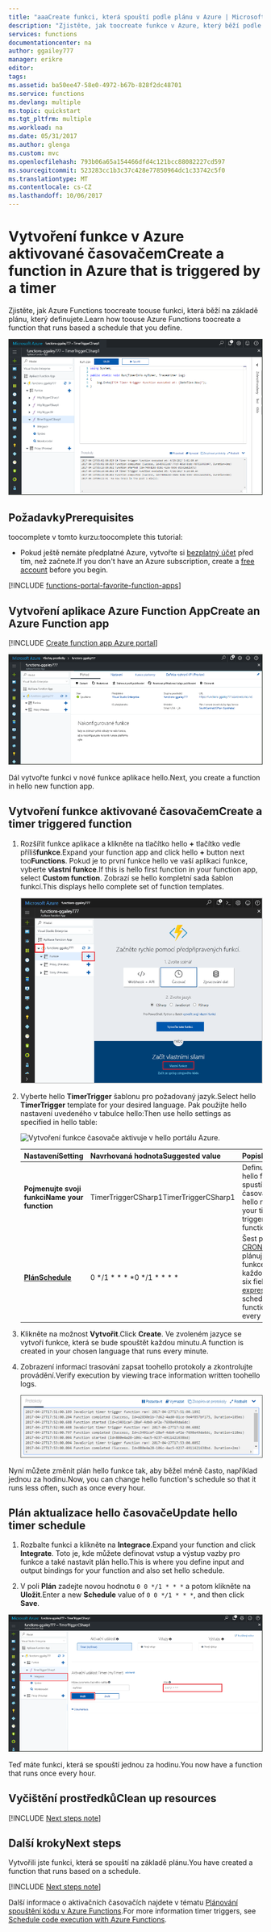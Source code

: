 ```yaml
---
title: "aaaCreate funkci, která spouští podle plánu v Azure | Microsoft Docs"
description: "Zjistěte, jak toocreate funkce v Azure, který běží podle plánu, který definujete."
services: functions
documentationcenter: na
author: ggailey777
manager: erikre
editor: 
tags: 
ms.assetid: ba50ee47-58e0-4972-b67b-828f2dc48701
ms.service: functions
ms.devlang: multiple
ms.topic: quickstart
ms.tgt_pltfrm: multiple
ms.workload: na
ms.date: 05/31/2017
ms.author: glenga
ms.custom: mvc
ms.openlocfilehash: 793b06a65a154466dfd4c121bcc88082227cd597
ms.sourcegitcommit: 523283cc1b3c37c428e77850964dc1c33742c5f0
ms.translationtype: MT
ms.contentlocale: cs-CZ
ms.lasthandoff: 10/06/2017
---
```

# <a name="create-a-function-in-azure-that-is-triggered-by-a-timer"></a><span data-ttu-id="80f0d-103">Vytvoření funkce v Azure aktivované časovačem</span><span class="sxs-lookup"><span data-stu-id="80f0d-103">Create a function in Azure that is triggered by a timer</span></span>

<span data-ttu-id="80f0d-104">Zjistěte, jak Azure Functions toocreate toouse funkci, která běží na základě plánu, který definujete.</span><span class="sxs-lookup"><span data-stu-id="80f0d-104">Learn how toouse Azure Functions toocreate a function that runs based a schedule that you define.</span></span>

![Vytvoření aplikace pro funkce v hello portálu Azure](./media/functions-create-scheduled-function/function-app-in-portal-editor.png)

## <a name="prerequisites"></a><span data-ttu-id="80f0d-106">Požadavky</span><span class="sxs-lookup"><span data-stu-id="80f0d-106">Prerequisites</span></span>

<span data-ttu-id="80f0d-107">toocomplete v tomto kurzu:</span><span class="sxs-lookup"><span data-stu-id="80f0d-107">toocomplete this tutorial:</span></span>

+ <span data-ttu-id="80f0d-108">Pokud ještě nemáte předplatné Azure, vytvořte si [bezplatný účet](https://azure.microsoft.com/free/?WT.mc_id=A261C142F) před tím, než začnete.</span><span class="sxs-lookup"><span data-stu-id="80f0d-108">If you don't have an Azure subscription, create a [free account](https://azure.microsoft.com/free/?WT.mc_id=A261C142F) before you begin.</span></span>

[!INCLUDE [functions-portal-favorite-function-apps](../../includes/functions-portal-favorite-function-apps.md)]

## <a name="create-an-azure-function-app"></a><span data-ttu-id="80f0d-109">Vytvoření aplikace Azure Function App</span><span class="sxs-lookup"><span data-stu-id="80f0d-109">Create an Azure Function app</span></span>

[!INCLUDE [Create function app Azure portal](../../includes/functions-create-function-app-portal.md)]

![Aplikace Function App byla úspěšně vytvořena.](./media/functions-create-first-azure-function/function-app-create-success.png)

<span data-ttu-id="80f0d-111">Dál vytvořte funkci v nové funkce aplikace hello.</span><span class="sxs-lookup"><span data-stu-id="80f0d-111">Next, you create a function in hello new function app.</span></span>

<a name="create-function"></a>

## <a name="create-a-timer-triggered-function"></a><span data-ttu-id="80f0d-112">Vytvoření funkce aktivované časovačem</span><span class="sxs-lookup"><span data-stu-id="80f0d-112">Create a timer triggered function</span></span>

1. <span data-ttu-id="80f0d-113">Rozšířit funkce aplikace a klikněte na tlačítko hello  **+**  tlačítko vedle příliš**funkce**.</span><span class="sxs-lookup"><span data-stu-id="80f0d-113">Expand your function app and click hello **+** button next too**Functions**.</span></span> <span data-ttu-id="80f0d-114">Pokud je to první funkce hello ve vaší aplikaci funkce, vyberte **vlastní funkce**.</span><span class="sxs-lookup"><span data-stu-id="80f0d-114">If this is hello first function in your function app, select **Custom function**.</span></span> <span data-ttu-id="80f0d-115">Zobrazí se hello kompletní sada šablon funkcí.</span><span class="sxs-lookup"><span data-stu-id="80f0d-115">This displays hello complete set of function templates.</span></span>

    ![Funkce Rychlé spuštění stránku hello portálu Azure](./media/functions-create-scheduled-function/add-first-function.png)

2. <span data-ttu-id="80f0d-117">Vyberte hello **TimerTrigger** šablonu pro požadovaný jazyk.</span><span class="sxs-lookup"><span data-stu-id="80f0d-117">Select hello **TimerTrigger** template for your desired language.</span></span> <span data-ttu-id="80f0d-118">Pak použijte hello nastavení uvedeného v tabulce hello:</span><span class="sxs-lookup"><span data-stu-id="80f0d-118">Then use hello settings as specified in hello table:</span></span>

    ![Vytvoření funkce časovače aktivuje v hello portálu Azure.](./media/functions-create-scheduled-function/functions-create-timer-trigger.png)

    | <span data-ttu-id="80f0d-120">Nastavení</span><span class="sxs-lookup"><span data-stu-id="80f0d-120">Setting</span></span> | <span data-ttu-id="80f0d-121">Navrhovaná hodnota</span><span class="sxs-lookup"><span data-stu-id="80f0d-121">Suggested value</span></span> | <span data-ttu-id="80f0d-122">Popis</span><span class="sxs-lookup"><span data-stu-id="80f0d-122">Description</span></span> |
    |---|---|---|
    | <span data-ttu-id="80f0d-123">**Pojmenujte svoji funkci**</span><span class="sxs-lookup"><span data-stu-id="80f0d-123">**Name your function**</span></span> | <span data-ttu-id="80f0d-124">TimerTriggerCSharp1</span><span class="sxs-lookup"><span data-stu-id="80f0d-124">TimerTriggerCSharp1</span></span> | <span data-ttu-id="80f0d-125">Definuje název hello funkce spustí časovač.</span><span class="sxs-lookup"><span data-stu-id="80f0d-125">Defines hello name of your timer triggered function.</span></span> |
    | <span data-ttu-id="80f0d-126">**[Plán](http://en.wikipedia.org/wiki/Cron#CRON_expression)**</span><span class="sxs-lookup"><span data-stu-id="80f0d-126">**[Schedule](http://en.wikipedia.org/wiki/Cron#CRON_expression)**</span></span> | <span data-ttu-id="80f0d-127">0 \*/1 \* \* \* \*</span><span class="sxs-lookup"><span data-stu-id="80f0d-127">0 \*/1 \* \* \* \*</span></span> | <span data-ttu-id="80f0d-128">Šest pole [výraz CRON](http://en.wikipedia.org/wiki/Cron#CRON_expression) která plánuje vaší funkce toorun každou minutu.</span><span class="sxs-lookup"><span data-stu-id="80f0d-128">A six field [CRON expression](http://en.wikipedia.org/wiki/Cron#CRON_expression) that schedules your function toorun every minute.</span></span> |

2. <span data-ttu-id="80f0d-129">Klikněte na možnost **Vytvořit**.</span><span class="sxs-lookup"><span data-stu-id="80f0d-129">Click **Create**.</span></span> <span data-ttu-id="80f0d-130">Ve zvoleném jazyce se vytvoří funkce, která se bude spouštět každou minutu.</span><span class="sxs-lookup"><span data-stu-id="80f0d-130">A function is created in your chosen language that runs every minute.</span></span>

3. <span data-ttu-id="80f0d-131">Zobrazení informací trasování zapsat toohello protokoly a zkontrolujte provádění.</span><span class="sxs-lookup"><span data-stu-id="80f0d-131">Verify execution by viewing trace information written toohello logs.</span></span>

    ![Funkce přihlášení prohlížeč hello portálu Azure.](./media/functions-create-scheduled-function/functions-timer-trigger-view-logs2.png)

<span data-ttu-id="80f0d-133">Nyní můžete změnit plán hello funkce tak, aby běžel méně často, například jednou za hodinu.</span><span class="sxs-lookup"><span data-stu-id="80f0d-133">Now, you can change hello function's schedule so that it runs less often, such as once every hour.</span></span> 

## <a name="update-hello-timer-schedule"></a><span data-ttu-id="80f0d-134">Plán aktualizace hello časovače</span><span class="sxs-lookup"><span data-stu-id="80f0d-134">Update hello timer schedule</span></span>

1. <span data-ttu-id="80f0d-135">Rozbalte funkci a klikněte na **Integrace**.</span><span class="sxs-lookup"><span data-stu-id="80f0d-135">Expand your function and click **Integrate**.</span></span> <span data-ttu-id="80f0d-136">Toto je, kde můžete definovat vstup a výstup vazby pro funkce a také nastavit plán hello.</span><span class="sxs-lookup"><span data-stu-id="80f0d-136">This is where you define input and output bindings for your function and also set hello schedule.</span></span> 

2. <span data-ttu-id="80f0d-137">V poli **Plán** zadejte novou hodnotu `0 0 */1 * * *` a potom klikněte na **Uložit**.</span><span class="sxs-lookup"><span data-stu-id="80f0d-137">Enter a new **Schedule** value of `0 0 */1 * * *`, and then click **Save**.</span></span>  

![Funkce Aktualizovat plán časovače v hello portálu Azure.](./media/functions-create-scheduled-function/functions-timer-trigger-change-schedule.png)

<span data-ttu-id="80f0d-139">Teď máte funkci, která se spouští jednou za hodinu.</span><span class="sxs-lookup"><span data-stu-id="80f0d-139">You now have a function that runs once every hour.</span></span> 

## <a name="clean-up-resources"></a><span data-ttu-id="80f0d-140">Vyčištění prostředků</span><span class="sxs-lookup"><span data-stu-id="80f0d-140">Clean up resources</span></span>

[!INCLUDE [Next steps note](../../includes/functions-quickstart-cleanup.md)]

## <a name="next-steps"></a><span data-ttu-id="80f0d-141">Další kroky</span><span class="sxs-lookup"><span data-stu-id="80f0d-141">Next steps</span></span>

<span data-ttu-id="80f0d-142">Vytvořili jste funkci, která se spouští na základě plánu.</span><span class="sxs-lookup"><span data-stu-id="80f0d-142">You have created a function that runs based on a schedule.</span></span>

[!INCLUDE [Next steps note](../../includes/functions-quickstart-next-steps.md)]

<span data-ttu-id="80f0d-143">Další informace o aktivačních časovačích najdete v tématu [Plánování spouštění kódu v Azure Functions](functions-bindings-timer.md).</span><span class="sxs-lookup"><span data-stu-id="80f0d-143">For more information timer triggers, see [Schedule code execution with Azure Functions](functions-bindings-timer.md).</span></span>